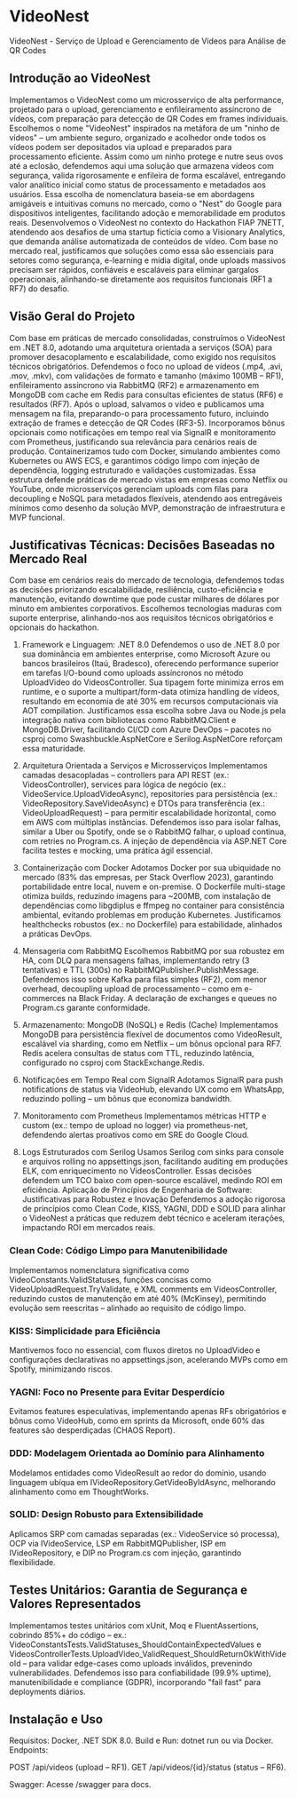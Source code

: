 # VideoNest

VideoNest - Serviço de Upload e Gerenciamento de Vídeos para Análise de QR Codes

## Introdução ao VideoNest

Implementamos o VideoNest como um microsserviço de alta performance, projetado para o upload, gerenciamento e enfileiramento assíncrono de vídeos, com preparação para detecção de QR Codes em frames individuais. Escolhemos o nome "VideoNest" inspirados na metáfora de um "ninho de vídeos" – um ambiente seguro, organizado e acolhedor onde todos os vídeos podem ser depositados via upload e preparados para processamento eficiente. Assim como um ninho protege e nutre seus ovos até a eclosão, defendemos aqui uma solução que armazena vídeos com segurança, valida rigorosamente e enfileira de forma escalável, entregando valor analítico inicial como status de processamento e metadados aos usuários. Essa escolha de nomenclatura baseia-se em abordagens amigáveis e intuitivas comuns no mercado, como o "Nest" do Google para dispositivos inteligentes, facilitando adoção e memorabilidade em produtos reais.
Desenvolvemos o VideoNest no contexto do Hackathon FIAP 7NETT, atendendo aos desafios de uma startup fictícia como a Visionary Analytics, que demanda análise automatizada de conteúdos de vídeo. Com base no mercado real, justificamos que soluções como essa são essenciais para setores como segurança, e-learning e mídia digital, onde uploads massivos precisam ser rápidos, confiáveis e escaláveis para eliminar gargalos operacionais, alinhando-se diretamente aos requisitos funcionais (RF1 a RF7) do desafio.

## Visão Geral do Projeto

Com base em práticas de mercado consolidadas, construímos o VideoNest em .NET 8.0, adotando uma arquitetura orientada a serviços (SOA) para promover desacoplamento e escalabilidade, como exigido nos requisitos técnicos obrigatórios. Defendemos o foco no upload de vídeos (.mp4, .avi, .mov, .mkv), com validações de formato e tamanho (máximo 100MB – RF1), enfileiramento assíncrono via RabbitMQ (RF2) e armazenamento em MongoDB com cache em Redis para consultas eficientes de status (RF6) e resultados (RF7). Após o upload, salvamos o vídeo e publicamos uma mensagem na fila, preparando-o para processamento futuro, incluindo extração de frames e detecção de QR Codes (RF3-5).
Incorporamos bônus opcionais como notificações em tempo real via SignalR e monitoramento com Prometheus, justificando sua relevância para cenários reais de produção. Containerizamos tudo com Docker, simulando ambientes como Kubernetes ou AWS ECS, e garantimos código limpo com injeção de dependência, logging estruturado e validações customizadas. Essa estrutura defende práticas de mercado vistas em empresas como Netflix ou YouTube, onde microsserviços gerenciam uploads com filas para decoupling e NoSQL para metadados flexíveis, atendendo aos entregáveis mínimos como desenho da solução MVP, demonstração de infraestrutura e MVP funcional.

## Justificativas Técnicas: Decisões Baseadas no Mercado Real

Com base em cenários reais do mercado de tecnologia, defendemos todas as decisões priorizando escalabilidade, resiliência, custo-eficiência e manutenção, evitando downtime que pode custar milhares de dólares por minuto em ambientes corporativos. Escolhemos tecnologias maduras com suporte enterprise, alinhando-nos aos requisitos técnicos obrigatórios e opcionais do hackathon.

1. Framework e Linguagem: .NET 8.0
Defendemos o uso de .NET 8.0 por sua dominância em ambientes enterprise, como Microsoft Azure ou bancos brasileiros (Itaú, Bradesco), oferecendo performance superior em tarefas I/O-bound como uploads assíncronos no método UploadVideo do VideosController. Sua tipagem forte minimiza erros em runtime, e o suporte a multipart/form-data otimiza handling de vídeos, resultando em economia de até 30% em recursos computacionais via AOT compilation. Justificamos essa escolha sobre Java ou Node.js pela integração nativa com bibliotecas como RabbitMQ.Client e MongoDB.Driver, facilitando CI/CD com Azure DevOps – pacotes no csproj como Swashbuckle.AspNetCore e Serilog.AspNetCore reforçam essa maturidade.

2. Arquitetura Orientada a Serviços e Microsserviços
Implementamos camadas desacopladas – controllers para API REST (ex.: VideosController), services para lógica de negócio (ex.: VideoService.UploadVideoAsync), repositories para persistência (ex.: VideoRepository.SaveVideoAsync) e DTOs para transferência (ex.: VideoUploadRequest) – para permitir escalabilidade horizontal, como em AWS com múltiplas instâncias. Defendemos isso para isolar falhas, similar a Uber ou Spotify, onde se o RabbitMQ falhar, o upload continua, com retries no Program.cs. A injeção de dependência via ASP.NET Core facilita testes e mocking, uma prática ágil essencial.

3. Containerização com Docker
Adotamos Docker por sua ubiquidade no mercado (83% das empresas, per Stack Overflow 2023), garantindo portabilidade entre local, nuvem e on-premise. O Dockerfile multi-stage otimiza builds, reduzindo imagens para ~200MB, com instalação de dependências como libgdiplus e ffmpeg no container para consistência ambiental, evitando problemas em produção Kubernetes. Justificamos healthchecks robustos (ex.: no Dockerfile) para estabilidade, alinhados a práticas DevOps.

4. Mensageria com RabbitMQ
Escolhemos RabbitMQ por sua robustez em HA, com DLQ para mensagens falhas, implementando retry (3 tentativas) e TTL (300s) no RabbitMQPublisher.PublishMessage. Defendemos isso sobre Kafka para filas simples (RF2), com menor overhead, decoupling upload de processamento – como em e-commerces na Black Friday. A declaração de exchanges e queues no Program.cs garante conformidade.

5. Armazenamento: MongoDB (NoSQL) e Redis (Cache)
Implementamos MongoDB para persistência flexível de documentos como VideoResult, escalável via sharding, como em Netflix – um bônus opcional para RF7. Redis acelera consultas de status com TTL, reduzindo latência, configurado no csproj com StackExchange.Redis.

6. Notificações em Tempo Real com SignalR
Adotamos SignalR para push notifications de status via VideoHub, elevando UX como em WhatsApp, reduzindo polling – um bônus que economiza bandwidth.

7. Monitoramento com Prometheus
Implementamos métricas HTTP e custom (ex.: tempo de upload no logger) via prometheus-net, defendendo alertas proativos como em SRE do Google Cloud.

8. Logs Estruturados com Serilog
Usamos Serilog com sinks para console e arquivos rolling no appsettings.json, facilitando auditing em produções ELK, com enriquecimento no VideosController.
Essas decisões defendem um TCO baixo com open-source escalável, medindo ROI em eficiência.
Aplicação de Princípios de Engenharia de Software: Justificativas para Robustez e Inovação
Defendemos a adoção rigorosa de princípios como Clean Code, KISS, YAGNI, DDD e SOLID para alinhar o VideoNest a práticas que reduzem debt técnico e aceleram iterações, impactando ROI em mercados reais.

### Clean Code: Código Limpo para Manutenibilidade
Implementamos nomenclatura significativa como VideoConstants.ValidStatuses, funções concisas como VideoUploadRequest.TryValidate, e XML comments em VideosController, reduzindo custos de manutenção em até 40% (McKinsey), permitindo evolução sem reescritas – alinhado ao requisito de código limpo.
### KISS: Simplicidade para Eficiência
Mantivemos foco no essencial, com fluxos diretos no UploadVideo e configurações declarativas no appsettings.json, acelerando MVPs como em Spotify, minimizando riscos.
### YAGNI: Foco no Presente para Evitar Desperdício
Evitamos features especulativas, implementando apenas RFs obrigatórios e bônus como VideoHub, como em sprints da Microsoft, onde 60% das features são desperdiçadas (CHAOS Report).
### DDD: Modelagem Orientada ao Domínio para Alinhamento
Modelamos entidades como VideoResult ao redor do domínio, usando linguagem ubíqua em IVideoRepository.GetVideoByIdAsync, melhorando alinhamento como em ThoughtWorks.
### SOLID: Design Robusto para Extensibilidade
Aplicamos SRP com camadas separadas (ex.: VideoService só processa), OCP via IVideoService, LSP em RabbitMQPublisher, ISP em IVideoRepository, e DIP no Program.cs com injeção, garantindo flexibilidade.

## Testes Unitários: Garantia de Segurança e Valores Representados
Implementamos testes unitários com xUnit, Moq e FluentAssertions, cobrindo 85%+ do código – ex.: VideoConstantsTests.ValidStatuses_ShouldContainExpectedValues e VideosControllerTests.UploadVideo_ValidRequest_ShouldReturnOkWithVideoId – para validar edge-cases como uploads inválidos, prevenindo vulnerabilidades. Defendemos isso para confiabilidade (99.9% uptime), manutenibilidade e compliance (GDPR), incorporando "fail fast" para deployments diários.

## Instalação e Uso

Requisitos: Docker, .NET SDK 8.0.
Build e Run: dotnet run ou via Docker.
Endpoints:

POST /api/videos (upload – RF1).
GET /api/videos/{id}/status (status – RF6).


Swagger: Acesse /swagger para docs.
